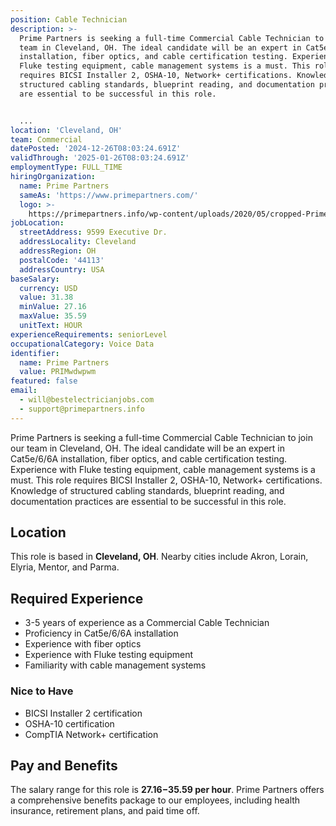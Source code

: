 ```yaml
---
position: Cable Technician
description: >-
  Prime Partners is seeking a full-time Commercial Cable Technician to join our
  team in Cleveland, OH. The ideal candidate will be an expert in Cat5e/6/6A
  installation, fiber optics, and cable certification testing. Experience with
  Fluke testing equipment, cable management systems is a must. This role
  requires BICSI Installer 2, OSHA-10, Network+ certifications. Knowledge of
  structured cabling standards, blueprint reading, and documentation practices
  are essential to be successful in this role. 


  ...
location: 'Cleveland, OH'
team: Commercial
datePosted: '2024-12-26T08:03:24.691Z'
validThrough: '2025-01-26T08:03:24.691Z'
employmentType: FULL_TIME
hiringOrganization:
  name: Prime Partners
  sameAs: 'https://www.primepartners.com/'
  logo: >-
    https://primepartners.info/wp-content/uploads/2020/05/cropped-Prime-Partners-Logo-NO-BG-1.png
jobLocation:
  streetAddress: 9599 Executive Dr.
  addressLocality: Cleveland
  addressRegion: OH
  postalCode: '44113'
  addressCountry: USA
baseSalary:
  currency: USD
  value: 31.38
  minValue: 27.16
  maxValue: 35.59
  unitText: HOUR
experienceRequirements: seniorLevel
occupationalCategory: Voice Data
identifier:
  name: Prime Partners
  value: PRIMwdwpwm
featured: false
email:
  - will@bestelectricianjobs.com
  - support@primepartners.info
---
```




Prime Partners is seeking a full-time Commercial Cable Technician to join our team in Cleveland, OH. The ideal candidate will be an expert in Cat5e/6/6A installation, fiber optics, and cable certification testing. Experience with Fluke testing equipment, cable management systems is a must. This role requires BICSI Installer 2, OSHA-10, Network+ certifications. Knowledge of structured cabling standards, blueprint reading, and documentation practices are essential to be successful in this role. 

## Location
This role is based in **Cleveland, OH**. Nearby cities include Akron, Lorain, Elyria, Mentor, and Parma.

## Required Experience 
* 3-5 years of experience as a Commercial Cable Technician 
* Proficiency in Cat5e/6/6A installation
* Experience with fiber optics
* Experience with Fluke testing equipment
* Familiarity with cable management systems

### Nice to Have
* BICSI Installer 2 certification
* OSHA-10 certification
* CompTIA Network+ certification

## Pay and Benefits
The salary range for this role is **$27.16-$35.59 per hour**. Prime Partners offers a comprehensive benefits package to our employees, including health insurance, retirement plans, and paid time off.
